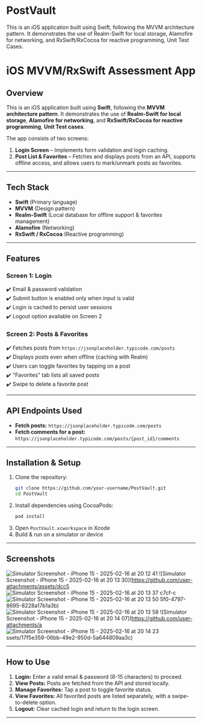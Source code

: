 # PostVault
This is an iOS application built using Swift, following the MVVM architecture pattern. It demonstrates the use of Realm-Swift for local storage, Alamofire for networking, and RxSwift/RxCocoa for reactive programming, Unit Test Cases.

# iOS MVVM/RxSwift Assessment App

## Overview
This is an iOS application built using **Swift**, following the **MVVM architecture pattern**. It demonstrates the use of **Realm-Swift for local storage**, **Alamofire for networking**, and **RxSwift/RxCocoa for reactive programming**, **Unit Test cases**.

The app consists of two screens:
1. **Login Screen** – Implements form validation and login caching.
2. **Post List & Favorites** – Fetches and displays posts from an API, supports offline access, and allows users to mark/unmark posts as favorites.

---

## Tech Stack
- **Swift** (Primary language)
- **MVVM** (Design pattern)
- **Realm-Swift** (Local database for offline support & favorites management)
- **Alamofire** (Networking)
- **RxSwift / RxCocoa** (Reactive programming)

---

## Features

### Screen 1: Login
✔️ Email & password validation  
✔️ Submit button is enabled only when input is valid  
✔️ Login is cached to persist user sessions  
✔️ Logout option available on Screen 2  

### Screen 2: Posts & Favorites
✔️ Fetches posts from `https://jsonplaceholder.typicode.com/posts`  
✔️ Displays posts even when offline (caching with Realm)  
✔️ Users can toggle favorites by tapping on a post  
✔️ "Favorites" tab lists all saved posts  
✔️ Swipe to delete a favorite post  

---

## API Endpoints Used
- **Fetch posts:** `https://jsonplaceholder.typicode.com/posts`
- **Fetch comments for a post:** `https://jsonplaceholder.typicode.com/posts/{post_id}/comments`

---

## Installation & Setup

1. Clone the repository:
   ```bash
   git clone https://github.com/your-username/PostVault.git
   cd PostVault
   ```
2. Install dependencies using CocoaPods:
   ```bash
   pod install
   ```
3. Open `PostVault.xcworkspace` in Xcode
4. Build & run on a simulator or device

---

## Screenshots
![Simulator Screenshot - iPhone 15 - 2025-02-16 at 20 12 41](https://github.com/user-attachments/assets/ee72b7c4-2250-4ace-b315-bf2f8be69a49)
![Simulator Screenshot - iPhone 15 - 2025-02-16 at 20 13 30](https://github.com/user-attachments/assets/dcc5
![Simulator Screenshot - iPhone 15 - 2025-02-16 at 20 13 37](https://github.com/user-attachments/assets/2b58aaa8-b13e-4598-b40e-9e5729ab6e39)
c7cf-c
![Simulator Screenshot - iPhone 15 - 2025-02-16 at 20 13 50](https://github.com/user-attachments/assets/09015655-93dc-4323-8c98-fa9b4e50bb8e)
5f0-4797-8695-8228a17b1a3b)
![Simulator Screenshot - iPhone 15 - 2025-02-16 at 20 13 58](https://github.com/user-attachments/assets/a8b00a55-9cbe-4f23-a0d3-78069ded1d20)
![Simulator Screenshot - iPhone 15 - 2025-02-16 at 20 14 07](https://github.com/user-attachments/a
![Simulator Screenshot - iPhone 15 - 2025-02-16 at 20 14 23](https://github.com/user-attachments/assets/87c018e5-42ca-4979-a5eb-8d064d0b78dd)
ssets/17f5e359-06bb-49e2-950d-5a644809aa3c)

---

## How to Use
1. **Login:** Enter a valid email & password (8-15 characters) to proceed.
2. **View Posts:** Posts are fetched from the API and stored locally.
3. **Manage Favorites:** Tap a post to toggle favorite status.
4. **View Favorites:** All favorited posts are listed separately, with a swipe-to-delete option.
5. **Logout:** Clear cached login and return to the login screen.

---


